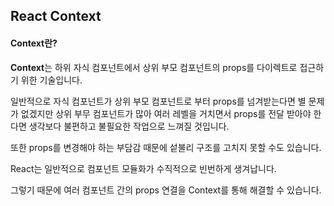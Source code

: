 ## React Context

#### Context란?
**Context**는 하위 자식 컴포넌트에서 상위 부모 컴포넌트의 props를 다이렉트로 접근하기 위한 기술입니다.

일반적으로 자식 컴포넌트가 상위 부모 컴포넌트로 부터 props를 넘겨받는다면 별 문제가 없겠지만 상위 부무 컴포넌트가 많아 여러 레벨을 거치면서 props를 전달 받아야 한다면 생각보다 불편하고 불필요한 작업으로 느껴질 것입니다.

또한 props를 변경해야 하는 부담감 때문에 섵불리 구조를 고치지 못할 수도 있습니다.

React는 일반적으로 컴포넌트 모듈화가 수직적으로 빈번하게 생겨납니다.

그렇기 때문에 여러 컴포넌트 간의 props 연결을 Context를 통해 해결할 수 있습니다.
